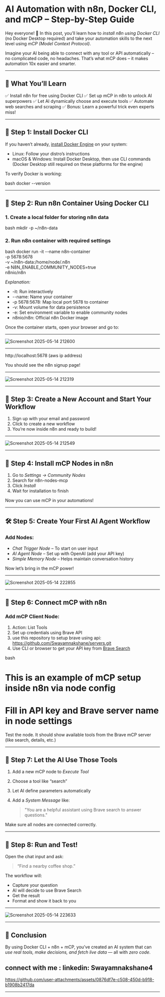 #  AI Automation with n8n, Docker CLI, and mCP – Step-by-Step Guide

Hey everyone! 🚀
In this post, you’ll learn how to *install n8n using Docker CLI* (no Docker Desktop required) and take your automation skills to the next level using *mCP (Model Context Protocol)*.

Imagine your AI being able to connect with any tool or API automatically – no complicated code, no headaches. That’s what mCP does – it makes automation 10x easier and smarter.

---

## 🔧 What You’ll Learn

✅ Install n8n for free using Docker CLI
✅ Set up mCP in n8n to unlock AI superpowers
✅ Let AI dynamically choose and execute tools
✅ Automate web searches and scraping
✅ Bonus: Learn a powerful trick even experts miss!

---

## 🚀 Step 1: Install Docker CLI

If you haven’t already, [install Docker Engine](https://docs.docker.com/engine/install/) on your system:

* Linux: Follow your distro’s instructions
* macOS & Windows: Install Docker Desktop, then use CLI commands (Docker Desktop still required on these platforms for the engine)

To verify Docker is working:

bash
docker --version


---

## 🐳 Step 2: Run n8n Container Using Docker CLI

### 1. Create a local folder for storing n8n data

bash
mkdir -p ~/n8n-data


### 2. Run n8n container with required settings

bash
docker run -it --name n8n-container \
  -p 5678:5678 \
  -v ~/n8n-data:/home/node/.n8n \
  -e N8N_ENABLE_COMMUNITY_NODES=true \
  n8nio/n8n


*Explanation:*

* -it: Run interactively
* --name: Name your container
* -p 5678:5678: Map local port 5678 to container
* -v: Mount volume for data persistence
* -e: Set environment variable to enable community nodes
* n8nio/n8n: Official n8n Docker image

Once the container starts, open your browser and go to:

------------------------------------------------------------------------------------------------------------------------------------------------------------
![Screenshot 2025-05-14 212600](https://github.com/user-attachments/assets/066c09cd-bca0-4e7c-9498-3acaecc9e8f1)

------------------------------------------------------------------------------------------------------------------------------------------------------------

http://localhost:5678 (aws ip address)


You should see the n8n signup page!

------------------------------------------------------------------------------------------------------------------------------------------------------------
![Screenshot 2025-05-14 212319](https://github.com/user-attachments/assets/e02f3a99-0352-4eb5-b13f-ec8d3cab19ef)

------------------------------------------------------------------------------------------------------------------------------------------------------------



## 🧠 Step 3: Create a New Account and Start Your Workflow

1. Sign up with your email and password
2. Click to create a new workflow
3. You’re now inside n8n and ready to build!
   

------------------------------------------------------------------------------------------------------------------------------------------------------------
![Screenshot 2025-05-14 212549](https://github.com/user-attachments/assets/c83cb3be-eb53-4f66-8310-2dd5ebc78ced)    

------------------------------------------------------------------------------------------------------------------------------------------------------------

## 🧩 Step 4: Install mCP Nodes in n8n

1. Go to *Settings → Community Nodes*
2. Search for n8n-nodes-mcp
3. Click *Install*
4. Wait for installation to finish

Now you can use mCP in your automations!

---

## 🛠 Step 5: Create Your First AI Agent Workflow

### Add Nodes:

* *Chat Trigger Node* – To start on user input
* *AI Agent Node* – Set up with OpenAI (add your API key)
* *Simple Memory Node* – Helps maintain conversation history

Now let’s bring in the mCP power!


------------------------------------------------------------------------------------------------------------------------------------------------------------
    
![Screenshot 2025-05-14 222855](https://github.com/user-attachments/assets/36bc1af3-6b34-40ef-93fd-888ce4b16cfb)

------------------------------------------------------------------------------------------------------------------------------------------------------------


## 🔌 Step 6: Connect mCP with n8n

### Add mCP Client Node:

1. Action: List Tools
2. Set up credentials using Brave API
3. use this repository to setup brave using api: https://github.com/Swayamnakshane/servers.git
4. Use CLI or browser to get your API key from [Brave Search](https://search.brave.com/)

bash
# This is an example of mCP setup inside n8n via node config
# Fill in API key and Brave server name in node settings


Test the node. It should show available tools from the Brave mCP server (like search, details, etc.)

---

## 🤖 Step 7: Let the AI Use Those Tools

1. Add a new mCP node to *Execute Tool*
2. Choose a tool like “search”
3. Let AI define parameters automatically
4. Add a *System Message* like:

   > "You are a helpful assistant using Brave search to answer questions."

Make sure all nodes are connected correctly.

---

## 🧪 Step 8: Run and Test!

Open the chat input and ask:

> “Find a nearby coffee shop.”

The workflow will:

* Capture your question
* AI will decide to use Brave Search
* Get the result
* Format and show it back to you

------------------------------------------------------------------------------------------------------------------------------------------------------------

![Screenshot 2025-05-14 223633](https://github.com/user-attachments/assets/eef538ed-908d-45bb-a1ef-de2662c77b75)

------------------------------------------------------------------------------------------------------------------------------------------------------------


## 🎉 Conclusion

By using Docker CLI + n8n + mCP, you’ve created an AI system that can *use real tools, make decisions, and fetch live data* — all with *zero code*.


connect with me :
linkedin: Swayamnakshane4
-------------------------------------------------------------------------------------------------------------------------------------------------------------

https://github.com/user-attachments/assets/0876df7e-c508-450d-b918-b1908b2417da



------------------------------------------------------------------------------------------------------------------------------------------------------------










